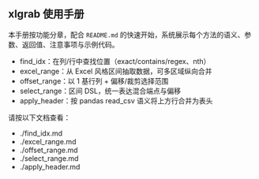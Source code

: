 ## xlgrab 使用手册

本手册按功能分章，配合 `README.md` 的快速开始，系统展示每个方法的语义、参数、返回值、注意事项与示例代码。

- find_idx：在列/行中查找位置（exact/contains/regex、nth）
- excel_range：从 Excel 风格区间抽取数据，可多区域纵向合并
- offset_range：以 1 基行列 + 偏移/裁剪选择范围
- select_range：区间 DSL，统一表达混合端点与偏移
- apply_header：按 pandas read_csv 语义将上方行合并为表头

请按以下文档查看：

- ./find_idx.md
- ./excel_range.md
- ./offset_range.md
- ./select_range.md
- ./apply_header.md


